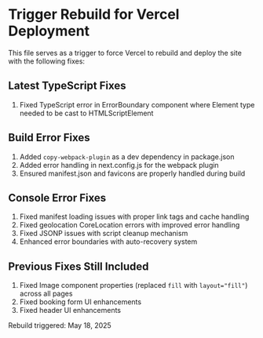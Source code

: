 # Trigger Rebuild for Vercel Deployment

This file serves as a trigger to force Vercel to rebuild and deploy the site with the following fixes:

## Latest TypeScript Fixes

1. Fixed TypeScript error in ErrorBoundary component where Element type needed to be cast to HTMLScriptElement

## Build Error Fixes

1. Added `copy-webpack-plugin` as a dev dependency in package.json
2. Added error handling in next.config.js for the webpack plugin
3. Ensured manifest.json and favicons are properly handled during build

## Console Error Fixes

1. Fixed manifest loading issues with proper link tags and cache handling
2. Fixed geolocation CoreLocation errors with improved error handling
3. Fixed JSONP issues with script cleanup mechanism
4. Enhanced error boundaries with auto-recovery system

## Previous Fixes Still Included

1. Fixed Image component properties (replaced `fill` with `layout="fill"`) across all pages
2. Fixed booking form UI enhancements
3. Fixed header UI enhancements

Rebuild triggered: May 18, 2025
